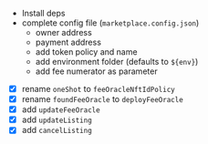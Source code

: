 
- Install deps
- complete config file (`marketplace.config.json`)
    - owner address
    - payment address
    - add token policy and name
    - add environment folder (defaults to `${env}`)
    - add fee numerator as parameter
- [x] rename `oneShot` to `feeOracleNftIdPolicy`
- [x] rename `foundFeeOracle` to `deployFeeOracle`
- [x] add `updateFeeOracle`
- [x] add `updateListing`
- [x] add `cancelListing`
